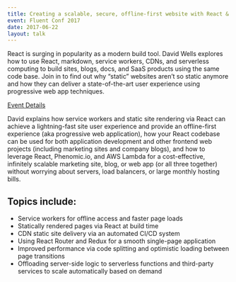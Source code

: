 ```yaml
---
title: Creating a scalable, secure, offline-first website with React & Serverless
event: Fluent Conf 2017
date: 2017-06-22
layout: talk
---
```


React is surging in popularity as a modern build tool. David Wells explores how to use React, markdown, service workers, CDNs, and serverless computing to build sites, blogs, docs, and SaaS products using the same code base. Join in to find out why “static” websites aren’t so static anymore and how they can deliver a state-of-the-art user experience using progressive web app techniques.

[Event Details](https://conferences.oreilly.com/fluent/fl-ca/public/schedule/detail/58318)

David explains how service workers and static site rendering via React can achieve a lightning-fast site user experience and provide an offline-first experience (aka progressive web application), how your React codebase can be used for both application development and other frontend web projects (including marketing sites and company blogs), and how to leverage React, Phenomic.io, and AWS Lambda for a cost-effective, infinitely scalable marketing site, blog, or web app (or all three together) without worrying about servers, load balancers, or large monthly hosting bills.

## Topics include:

- Service workers for offline access and faster page loads
- Statically rendered pages via React at build time
- CDN static site delivery via an automated CI/CD system
- Using React Router and Redux for a smooth single-page application
- Improved performance via code splitting and optimistic loading between page transitions
- Offloading server-side logic to serverless functions and third-party services to scale automatically based on demand
